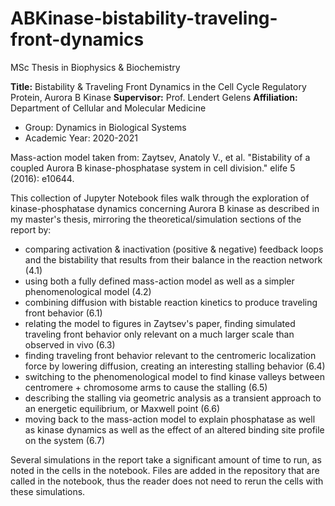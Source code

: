 # ABKinase-bistability-traveling-front-dynamics

MSc Thesis in Biophysics & Biochemistry

**Title:** Bistability &amp; Traveling Front Dynamics in the Cell Cycle Regulatory Protein, Aurora B Kinase
**Supervisor:** Prof. Lendert Gelens 
**Affiliation:** Department of Cellular and Molecular Medicine 
- Group: Dynamics in Biological Systems
- Academic Year: 2020-2021

Mass-action model taken from: 
Zaytsev, Anatoly V., et al. "Bistability of a coupled Aurora B kinase-phosphatase system in cell division." elife 5 (2016): e10644.


This collection of Jupyter Notebook files walk through the exploration of kinase-phosphatase dynamics concerning Aurora B kinase as described in my master's thesis, mirroring the theoretical/simulation sections of the report by:

- comparing activation & inactivation (positive & negative) feedback loops and the bistability that results from their balance in the reaction network (4.1)
- using both a fully defined mass-action model as well as a simpler phenomenological model (4.2)
- combining diffusion with bistable reaction kinetics to produce traveling front behavior (6.1)
- relating the model to figures in Zaytsev's paper, finding simulated traveling front behavior only relevant on a much larger scale than observed in vivo (6.3)
- finding traveling front behavior relevant to the centromeric localization force by lowering diffusion, creating an interesting stalling behavior (6.4)
- switching to the phenomenological model to find kinase valleys between centromere + chromosome arms to cause the stalling (6.5)
- describing the stalling via geometric analysis as a transient approach to an energetic equilibrium, or Maxwell point (6.6)
- moving back to the mass-action model to explain phosphatase as well as kinase dynamics as well as the effect of an altered binding site profile on the system (6.7)

Several simulations in the report take a significant amount of time to run, as noted in the cells in the notebook. Files are added in the repository that are called in the notebook, thus the reader does not need to rerun the cells with these simulations.

